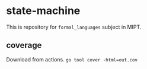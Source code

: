 # state-machine

This is repository for `formal_languages` subject in MIPT.

## coverage
Download from actions.
`go tool cover -html=out.cov`


